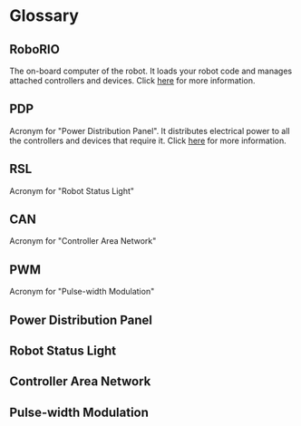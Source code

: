 # Glossary

## RoboRIO

The on-board computer of the robot. It loads your robot code and manages attached controllers and devices. Click [here](Book/Chapters/1.1.md) for more information.

## PDP

Acronym for "Power Distribution Panel". It distributes electrical power to all the controllers and devices that require it. Click [here](Book/Chapters/1.2.md) for more information.

## RSL

Acronym for "Robot Status Light"

## CAN

Acronym for "Controller Area Network"

## PWM

Acronym for "Pulse-width Modulation"

## Power Distribution Panel

## Robot Status Light

## Controller Area Network

## Pulse-width Modulation
